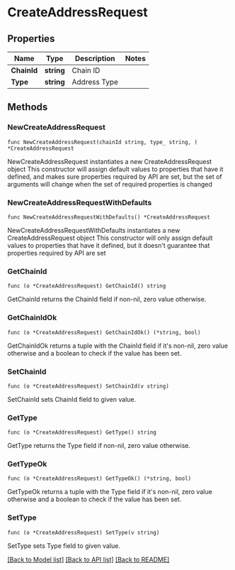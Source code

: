 # CreateAddressRequest

## Properties

Name | Type | Description | Notes
------------ | ------------- | ------------- | -------------
**ChainId** | **string** | Chain ID | 
**Type** | **string** | Address Type | 

## Methods

### NewCreateAddressRequest

`func NewCreateAddressRequest(chainId string, type_ string, ) *CreateAddressRequest`

NewCreateAddressRequest instantiates a new CreateAddressRequest object
This constructor will assign default values to properties that have it defined,
and makes sure properties required by API are set, but the set of arguments
will change when the set of required properties is changed

### NewCreateAddressRequestWithDefaults

`func NewCreateAddressRequestWithDefaults() *CreateAddressRequest`

NewCreateAddressRequestWithDefaults instantiates a new CreateAddressRequest object
This constructor will only assign default values to properties that have it defined,
but it doesn't guarantee that properties required by API are set

### GetChainId

`func (o *CreateAddressRequest) GetChainId() string`

GetChainId returns the ChainId field if non-nil, zero value otherwise.

### GetChainIdOk

`func (o *CreateAddressRequest) GetChainIdOk() (*string, bool)`

GetChainIdOk returns a tuple with the ChainId field if it's non-nil, zero value otherwise
and a boolean to check if the value has been set.

### SetChainId

`func (o *CreateAddressRequest) SetChainId(v string)`

SetChainId sets ChainId field to given value.


### GetType

`func (o *CreateAddressRequest) GetType() string`

GetType returns the Type field if non-nil, zero value otherwise.

### GetTypeOk

`func (o *CreateAddressRequest) GetTypeOk() (*string, bool)`

GetTypeOk returns a tuple with the Type field if it's non-nil, zero value otherwise
and a boolean to check if the value has been set.

### SetType

`func (o *CreateAddressRequest) SetType(v string)`

SetType sets Type field to given value.



[[Back to Model list]](../README.md#documentation-for-models) [[Back to API list]](../README.md#documentation-for-api-endpoints) [[Back to README]](../README.md)


